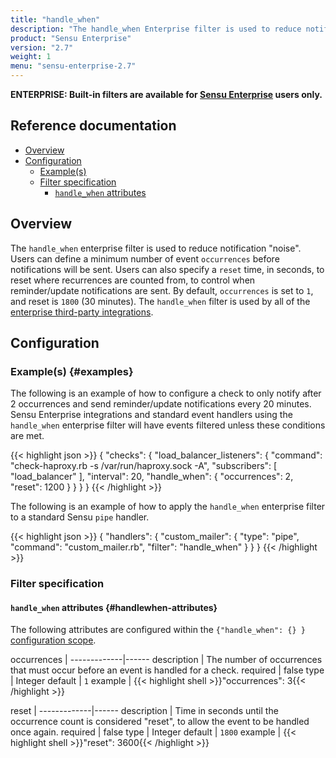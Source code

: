 ```yaml
---
title: "handle_when"
description: "The handle_when Enterprise filter is used to reduce notification noise."
product: "Sensu Enterprise"
version: "2.7"
weight: 1
menu: "sensu-enterprise-2.7"
---
```

**ENTERPRISE: Built-in filters are available for [Sensu Enterprise][0]
users only.**

## Reference documentation

- [Overview](#overview)
- [Configuration](#configuration)
  - [Example(s)](#examples)
  - [Filter specification](#filter-specification)
    - [`handle_when` attributes](#handlewhen-attributes)

## Overview

The `handle_when` enterprise filter is used to reduce notification "noise".
Users can define a minimum number of event `occurrences` before notifications
will be sent. Users can also specify a `reset` time, in seconds, to reset where
recurrences are counted from, to control when reminder/update notifications are
sent. By default, `occurrences` is set to `1`, and reset is `1800` (30 minutes).
The `handle_when` filter is used by all of the [enterprise third-party
integrations][1].

## Configuration

### Example(s) {#examples}

The following is an example of how to configure a check to only notify after 2
occurrences and send reminder/update notifications every 20 minutes. Sensu
Enterprise integrations and standard event handlers using the `handle_when`
enterprise filter will have events filtered unless these conditions are met.

{{< highlight json >}}
{
  "checks": {
    "load_balancer_listeners": {
      "command": "check-haproxy.rb -s /var/run/haproxy.sock -A",
      "subscribers": [
        "load_balancer"
      ],
      "interval": 20,
      "handle_when": {
        "occurrences": 2,
        "reset": 1200
      }
    }
  }
}
{{< /highlight >}}

The following is an example of how to apply the `handle_when` enterprise filter
to a standard Sensu `pipe` handler.

{{< highlight json >}}
{
  "handlers": {
    "custom_mailer": {
      "type": "pipe",
      "command": "custom_mailer.rb",
      "filter": "handle_when"
    }
  }
}
{{< /highlight >}}

### Filter specification

#### `handle_when` attributes {#handlewhen-attributes}

The following attributes are configured within the `{"handle_when": {} }`
[configuration scope][2].

occurrences  | 
-------------|------
description  | The number of occurrences that must occur before an event is handled for a check.
required     | false
type         | Integer
default      | `1`
example      | {{< highlight shell >}}"occurrences": 3{{< /highlight >}}

reset        | 
-------------|------
description  | Time in seconds until the occurrence count is considered "reset", to allow the event to be handled once again.
required     | false
type         | Integer
default      | `1800`
example      | {{< highlight shell >}}"reset": 3600{{< /highlight >}}

[?]:  #
[0]:  /sensu-enterprise
[1]:  ../../built-in-handlers
[2]:  /sensu-core/1.0/reference/configuration#configuration-scopes
